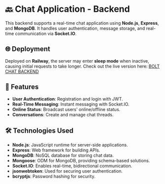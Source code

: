 # 🔙 Chat Application - Backend

This backend supports a real-time chat application using **Node.js**, **Express**, and **MongoDB**. It handles user authentication, message storage, and real-time communication via **Socket.IO**.

## 🌐 Deployment

Deployed on **Railway**, the server may enter **sleep mode** when inactive, causing initial requests to take longer. Check out the live version here: [BOLT CHAT BACKEND](https://chat-app-backend-q3h4.onrender.com/)

## 🚀 Features

- **User Authentication**: Registration and login with JWT.
- **Real-Time Messaging**: Instant messaging with Socket.IO.
- **Online Status**: Broadcast users' online/offline status.
- **Conversations**: Create and manage chat threads.

## 🛠️ Technologies Used

- **Node.js**: JavaScript runtime for server-side applications.
- **Express**: Web framework for building APIs.
- **MongoDB**: NoSQL database for storing chat data.
- **Mongoose**: ODM for MongoDB, providing schema-based solutions.
- **Socket.IO**: Enables real-time, bidirectional communication.
- **jsonwebtoken**: Used for securing user authentication.
- **bcryptjs**: Password hashing for security.
